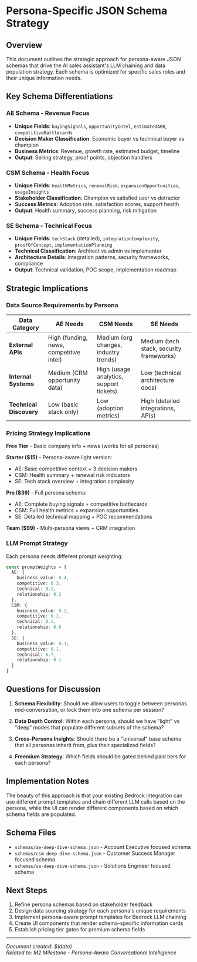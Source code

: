 # Persona-Specific JSON Schema Strategy

## Overview
This document outlines the strategic approach for persona-aware JSON schemas that drive the AI sales assistant's LLM chaining and data population strategy. Each schema is optimized for specific sales roles and their unique information needs.

## Key Schema Differentiations

### AE Schema - Revenue Focus
- **Unique Fields**: `buyingSignals`, `opportunityIntel`, `estimatedARR`, `competitiveBattlecards`
- **Decision Maker Classification**: Economic buyer vs technical buyer vs champion
- **Business Metrics**: Revenue, growth rate, estimated budget, timeline
- **Output**: Selling strategy, proof points, objection handlers

### CSM Schema - Health Focus
- **Unique Fields**: `healthMetrics`, `renewalRisk`, `expansionOpportunities`, `usageInsights`
- **Stakeholder Classification**: Champion vs satisfied user vs detractor
- **Success Metrics**: Adoption rate, satisfaction scores, support health
- **Output**: Health summary, success planning, risk mitigation

### SE Schema - Technical Focus
- **Unique Fields**: `techStack` (detailed), `integrationComplexity`, `proofOfConcept`, `implementationPlanning`
- **Technical Classification**: Architect vs admin vs implementer
- **Architecture Details**: Integration patterns, security frameworks, compliance
- **Output**: Technical validation, POC scope, implementation roadmap

## Strategic Implications

### Data Source Requirements by Persona

| Data Category | AE Needs | CSM Needs | SE Needs |
|---------------|----------|-----------|----------|
| **External APIs** | High (funding, news, competitive intel) | Medium (org changes, industry trends) | Medium (tech stack, security frameworks) |
| **Internal Systems** | Medium (CRM opportunity data) | High (usage analytics, support tickets) | Low (technical architecture docs) |
| **Technical Discovery** | Low (basic stack only) | Low (adoption metrics) | High (detailed integrations, APIs) |

### Pricing Strategy Implications

**Free Tier** - Basic company info + news (works for all personas)

**Starter ($15)** - Persona-aware light version:
- AE: Basic competitive context + 3 decision makers
- CSM: Health summary + renewal risk indicators
- SE: Tech stack overview + integration complexity

**Pro ($39)** - Full persona schema:
- AE: Complete buying signals + competitive battlecards
- CSM: Full health metrics + expansion opportunities
- SE: Detailed technical mapping + POC recommendations

**Team ($99)** - Multi-persona views + CRM integration

### LLM Prompt Strategy

Each persona needs different prompt weighting:

```typescript
const promptWeights = {
  AE: {
    business_value: 0.4,
    competitive: 0.3, 
    technical: 0.1,
    relationship: 0.2
  },
  CSM: {
    business_value: 0.2,
    competitive: 0.1,
    technical: 0.1, 
    relationship: 0.6
  },
  SE: {
    business_value: 0.1,
    competitive: 0.1,
    technical: 0.7,
    relationship: 0.1
  }
}
```

## Questions for Discussion

1. **Schema Flexibility**: Should we allow users to toggle between personas mid-conversation, or lock them into one schema per session?

2. **Data Depth Control**: Within each persona, should we have "light" vs "deep" modes that populate different subsets of the schema?

3. **Cross-Persona Insights**: Should there be a "universal" base schema that all personas inherit from, plus their specialized fields?

4. **Freemium Strategy**: Which fields should be gated behind paid tiers for each persona?

## Implementation Notes

The beauty of this approach is that your existing Bedrock integration can use different prompt templates and chain different LLM calls based on the persona, while the UI can render different components based on which schema fields are populated.

## Schema Files

- `schemas/ae-deep-dive-schema.json` - Account Executive focused schema
- `schemas/csm-deep-dive-schema.json` - Customer Success Manager focused schema  
- `schemas/se-deep-dive-schema.json` - Solutions Engineer focused schema

## Next Steps

1. Refine persona schemas based on stakeholder feedback
2. Design data sourcing strategy for each persona's unique requirements
3. Implement persona-aware prompt templates for Bedrock LLM chaining
4. Create UI components that render schema-specific information cards
5. Establish pricing tier gates for premium schema fields

---
*Document created: $(date)*  
*Related to: M2 Milestone - Persona-Aware Conversational Intelligence* 